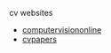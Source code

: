cv websites
- [computervisiononline][1]
- [cvpapers][2]

[1]: http://www.computervisiononline.com/
[2]: http://www.cvpapers.com/index.html
